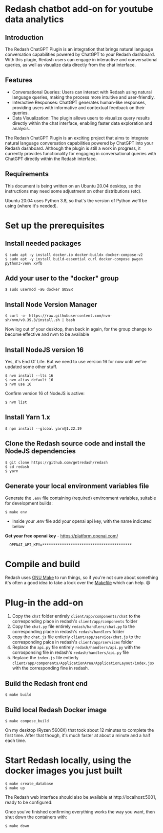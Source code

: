 
# Redash chatbot add-on for youtube data analytics

## Introduction

The Redash ChatGPT Plugin is an integration that brings natural language conversation capabilities powered by ChatGPT to your Redash dashboard. With this plugin, Redash users can engage in interactive and conversational queries, as well as visualize data directly from the chat interface.

## Features

- Conversational Queries: Users can interact with Redash using natural language queries, making the process more intuitive and user-friendly.
- Interactive Responses: ChatGPT generates human-like responses, providing users with informative and contextual feedback on their queries.
- Data Visualization: The plugin allows users to visualize query results directly within the chat interface, enabling faster data exploration and analysis.

The Redash ChatGPT Plugin is an exciting project that aims to integrate natural language conversation capabilities powered by ChatGPT into your Redash dashboard. Although the plugin is still a work in progress, it currently provides functionality for engaging in conversational queries with ChatGPT directly within the Redash interface.


## Requirements

This document is being written on an Ubuntu 20.04 desktop, so the instructions may need some adjustment on other distributions (etc).

Ubuntu 20.04 uses Python 3.8, so that's the version of Python we'll be using (where it's needed).

# Set up the prerequisites

## Install needed packages

```
$ sudo apt -y install docker.io docker-buildx docker-compose-v2
$ sudo apt -y install build-essential curl docker-compose pwgen python3-venv xvfb
```

## Add your user to the "docker" group

```
$ sudo usermod -aG docker $USER
```

## Install Node Version Manager

```
$ curl -o- https://raw.githubusercontent.com/nvm-sh/nvm/v0.39.3/install.sh | bash
```

Now log out of your desktop, then back in again, for the group change to become effective and nvm to be available


## Install NodeJS version 16

Yes, it's End Of Life.  But we need to use version 16 for now until we've updated some other stuff.

```
$ nvm install --lts 16
$ nvm alias default 16
$ nvm use 16
```

Confirm version 16 of NodeJS is active:

```
$ nvm list
```

## Install Yarn 1.x

```
$ npm install --global yarn@1.22.19
```

## Clone the Redash source code and install the NodeJS dependencies

```
$ git clone https://github.com/getredash/redash
$ cd redash
$ yarn
```

## Generate your local environment variables file

Generate the `.env` file containing (required) environment variables, suitable for development builds:

```
$ make env
```
* Inside your .env file add your openai api key, with the name indicated below

**Get your free openai key** - https://platform.openai.com/

``` 
  OPENAI_API_KEY=*****************************************
```

# Compile and build

Redash uses [GNU Make](https://www.gnu.org/software/make/) to run things, so if you're not sure about something it's often a good idea to take a look over the [Makefile](https://github.com/getredash/redash/blob/master/Makefile) which can help. :smile:

# Plug-in the add-on

1. Copy the `chat` folder entirely `client/app/components/chat` to the corresponding place in redash's `client/app/components` folder
2. Copy the `chat.py` file entirely `redash/handlers/chat.py` to the corresponding place in redash's `redash/handlers` folder
3. copy the `chat.js` file entierly `client/app/service/chat.js` to  the corresponding palce in redash's `client/app/services` folder
4. Replace the `api.py` file entirely `redash/handlers/api.py` with the corrosponsing file in redash's `redash/handlers/api.py` file
5. Replace the `index.js` file entierly `client/app/components/ApplicationArea/ApplicationLayout/index.jsx` with the corresponding fine in redash.
## Build the Redash front end

```
$ make build
```

## Build local Redash Docker image

```
$ make compose_build
```

On my desktop (Ryzen 5600X) that took about 12 minutes to complete the first
time.  After that though, it's much faster at about a minute and a half each time.

# Start Redash locally, using the docker images you just built

```
$ make create_database
$ make up
```

The Redash web interface should also be available at http://localhost:5001, ready to be configured:



Once you've finished confirming everything works the way you want, then shut down the containers with:

```
$ make down
```
